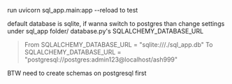 run
uvicorn sql_app.main:app --reload
to test

default database is sqlite, if wanna switch to postgres than change settings
under sql_app folder/ database.py's SQLALCHEMY_DATABASE_URL
> From 
> SQLALCHEMY_DATABASE_URL = "sqlite:///./sql_app.db"
> To
> SQLALCHEMY_DATABASE_URL = "postgresql://postgres:admin123@localhost/ash999"

BTW need to create schemas on postgresql first

